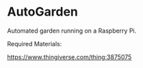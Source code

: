 # AutoGarden
Automated garden running on a Raspberry Pi.

Required Materials:

  https://www.thingiverse.com/thing:3875075
